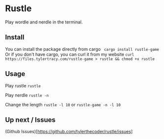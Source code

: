 # Rustle

Play wordle and nerdle in the terminal.

## Install

You can install the package directly from cargo
` cargo install rustle-game`
Or if you don't have cargo, you can curl it from my website
`curl https://files.tylertracy.com/rustle-game > rustle && chmod +x rustle`

## Usage

Play rustle
`rustle`

Play nerdle
`rustle -n`

Change the length
`rustle -l 10` or `rustle-game -n -l 10`

## Up next / Issues

(Github Issues)[https://github.com/tylerthecoder/rustle/issues]
